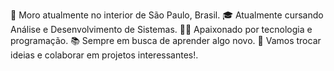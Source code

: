 🌆 Moro atualmente no interior de São Paulo, Brasil.
🎓 Atualmente cursando Análise e Desenvolvimento de Sistemas.
👨‍💻 Apaixonado por tecnologia e programação.
📚 Sempre em busca de aprender algo novo.
💬 Vamos trocar ideias e colaborar em projetos interessantes!.
<!---
ack03/ack03 is a ✨ special ✨ repository because its `README.md` (this file) appears on your GitHub profile.
You can click the Preview link to take a look at your changes.
--->
